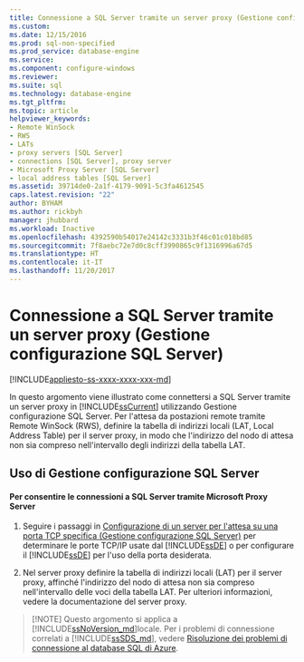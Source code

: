 ```yaml
---
title: Connessione a SQL Server tramite un server proxy (Gestione configurazione SQL Server) | Microsoft Docs
ms.custom: 
ms.date: 12/15/2016
ms.prod: sql-non-specified
ms.prod_service: database-engine
ms.service: 
ms.component: configure-windows
ms.reviewer: 
ms.suite: sql
ms.technology: database-engine
ms.tgt_pltfrm: 
ms.topic: article
helpviewer_keywords:
- Remote WinSock
- RWS
- LATs
- proxy servers [SQL Server]
- connections [SQL Server], proxy server
- Microsoft Proxy Server [SQL Server]
- local address tables [SQL Server]
ms.assetid: 39714de0-2a1f-4179-9091-5c3fa4612545
caps.latest.revision: "22"
author: BYHAM
ms.author: rickbyh
manager: jhubbard
ms.workload: Inactive
ms.openlocfilehash: 4392590b54017e24142c3331b3f46c01c018bd85
ms.sourcegitcommit: 7f8aebc72e7d0c8cff3990865c9f1316996a67d5
ms.translationtype: HT
ms.contentlocale: it-IT
ms.lasthandoff: 11/20/2017
---
```

# <a name="connect-to-sql-server-through-a-proxy-server-sql-server-configuration-manager"></a>Connessione a SQL Server tramite un server proxy (Gestione configurazione SQL Server)
[!INCLUDE[appliesto-ss-xxxx-xxxx-xxx-md](../../includes/appliesto-ss-xxxx-xxxx-xxx-md.md)]

  In questo argomento viene illustrato come connettersi a SQL Server tramite un server proxy in [!INCLUDE[ssCurrent](../../includes/sscurrent-md.md)] utilizzando Gestione configurazione SQL Server. Per l'attesa da postazioni remote tramite Remote WinSock (RWS), definire la tabella di indirizzi locali (LAT, Local Address Table) per il server proxy, in modo che l'indirizzo del nodo di attesa non sia compreso nell'intervallo degli indirizzi della tabella LAT.  
  
##  <a name="SSMSProcedure"></a> Uso di Gestione configurazione SQL Server  
  
#### <a name="to-enable-connections-to-sql-server-through-microsoft-proxy-server"></a>Per consentire le connessioni a SQL Server tramite Microsoft Proxy Server  
  
1.  Seguire i passaggi in [Configurazione di un server per l'attesa su una porta TCP specifica &#40;Gestione configurazione SQL Server&#41;](../../database-engine/configure-windows/configure-a-server-to-listen-on-a-specific-tcp-port.md) per determinare le porte TCP/IP usate dal [!INCLUDE[ssDE](../../includes/ssde-md.md)] o per configurare il [!INCLUDE[ssDE](../../includes/ssde-md.md)] per l'uso della porta desiderata.  
  
2.  Nel server proxy definire la tabella di indirizzi locali (LAT) per il server proxy, affinché l'indirizzo del nodo di attesa non sia compreso nell'intervallo delle voci della tabella LAT. Per ulteriori informazioni, vedere la documentazione del server proxy.  
  
>  [!NOTE]
>  Questo argomento si applica a [!INCLUDE[ssNoVersion_md](../../includes/ssnoversion-md.md)]locale. Per i problemi di connessione correlati a [!INCLUDE[ssSDS_md](../../includes/sssds-md.md)], vedere [Risoluzione dei problemi di connessione al database SQL di Azure](https://docs.microsoft.com/azure/sql-database/sql-database-troubleshoot-common-connection-issues).  


